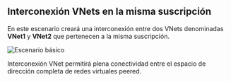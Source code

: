 ## <a name="peering-vnets-in-the-same-subscription"></a>Interconexión VNets en la misma suscripción

En este escenario creará una interconexión entre dos VNets denominadas **VNet1** y **VNet2** que pertenecen a la misma suscripción. 

![Escenario básico](./media/virtual-networks-create-vnetpeering-scenario-basic-include/figure01.PNG)

Interconexión VNet permitirá plena conectividad entre el espacio de dirección completa de redes virtuales peered.    
